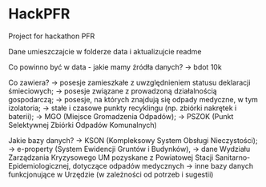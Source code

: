 # HackPFR
Project for hackathon PFR


Dane umieszczajcie w folderze data i aktualizujcie readme

Co powinno być w data - jakie mamy źródła danych?
-> bdot 10k

Co zawiera?
-> posesje zamieszkałe z uwzględnieniem statusu deklaracji śmieciowych;
-> posesje związane z prowadzoną działalnością gospodarczą;
-> posesje, na których znajdują się odpady medyczne, w tym izolatoria;
-> stałe i czasowe punkty recyklingu (np. zbiórki nakrętek i baterii);
-> MGO (Miejsce Gromadzenia Odpadów);
-> PSZOK (Punkt Selektywnej Zbiórki Odpadów Komunalnych)

Jakie bazy danych?
-> KSON (Kompleksowy System Obsługi Nieczystości);
-> e-property (System Ewidencji Gruntów i Budynków),
-> dane Wydziału Zarządzania Kryzysowego UM pozyskane z Powiatowej Stacji Sanitarno-Epidemiologicznej, dotyczące odpadów medycznych
-> inne bazy danych funkcjonujące w Urzędzie (w zależności od potrzeb i sugestii)
